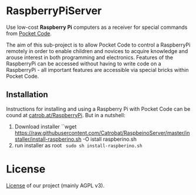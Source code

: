 
# RaspberryPiServer

Use low-cost **Raspberry Pi** computers as a receiver for special commands from [Pocket Code](http://www.catrobat.org). 

The aim of this sub-project is to allow Pocket Code to control a RaspberryPi remotely in order to  enable children and novices to acquire knowledge and arouse interest in both programming and electronics. Features of the RaspberryPi can be accessed without having to write code on a RaspberryPi - all important features are accessible via special bricks within Pocket Code.
## Installation
Instructions for installing and using a Raspberry Pi with Pocket Code can be cound at [catrob.at/RaspberryPi](https://catrob.at/RaspberryPi). But in a nutshell:

1. Download installer
``wget https://raw.githubusercontent.com/Catrobat/RaspbeinoServer/master/installer/install-raspberino.sh -O istall raspberino.sh
2. run installer as root
`` sudo sh install-raspberino.sh``

# License #
[License](http://developer.catrobat.org/licenses) of our project (mainly AGPL v3).

